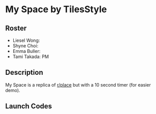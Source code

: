 # My Space by TilesStyle

## Roster
- Liesel Wong:  
- Shyne Choi:  
- Emma Buller:  
- Tami Takada: PM  

## Description
My Space is a replica of [r/place](https://www.reddit.com/r/place/) but with a 10 second timer (for easier demo).

## Launch Codes

